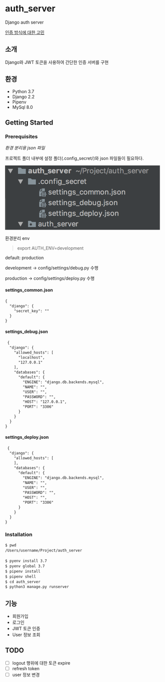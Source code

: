 # auth_server
Django auth server

[인증 방식에 대한 고민](https://github.com/publicejh/auth_server/wiki/%EC%9D%B8%EC%A6%9D-%EB%B0%A9%EC%8B%9D%EC%97%90-%EB%8C%80%ED%95%9C-%EA%B3%A0%EB%AF%BC)

## 소개
Django와 JWT 토큰을 사용하여 간단한 인증 서버를 구현

## 환경
- Python 3.7
- Django 2.2
- Pipenv
- MySql 8.0

## Getting Started

### Prerequisites
*환경 분리용 json 파일*

프로젝트 폴더 내부에 설정 폴더(.config_secret/)와 json 파일들이 필요하다.

![config-dir](https://github.com/publicejh/auth_server/blob/master/docs/img/config-dir.png)

환경분리 env
> export AUTH_ENV=development

default: production

development -> config/settings/debug.py 수행

production -> config/settings/deploy.py 수행

#### settings_common.json
```
{
  "django": {
    "secret_key": ""
  }
}
```

#### settings_debug.json
```
 {
  "django": {
    "allowed_hosts": [
      "localhost",
      "127.0.0.1"
    ],
    "databases": {
      "default": {
        "ENGINE": "django.db.backends.mysql",
        "NAME": "",
        "USER": "",
        "PASSWORD": "",
        "HOST": "127.0.0.1",
        "PORT": "3306"
      }
    }
  }
}
```

#### settings_deploy.json
```
 {
  "django": {
    "allowed_hosts": [
    ],
    "databases": {
      "default": {
        "ENGINE": "django.db.backends.mysql",
        "NAME": "",
        "USER": "",
        "PASSWORD": "",
        "HOST": "",
        "PORT": "3306"
      }
    }
  }
}
```

### Installation
```bash
$ pwd
/Users/username/Project/auth_server

$ pyenv install 3.7
$ pyenv global 3.7
$ pipenv install
$ pipenv shell
$ cd auth_server
$ python3 manage.py runserver
```

## 기능
- 회원가입
- 로그인
- JWT 토큰 인증
- User 정보 조회

## TODO
 - [ ] logout 행위에 대한 토큰 expire
 - [ ] refresh token
 - [ ] user 정보 변경
